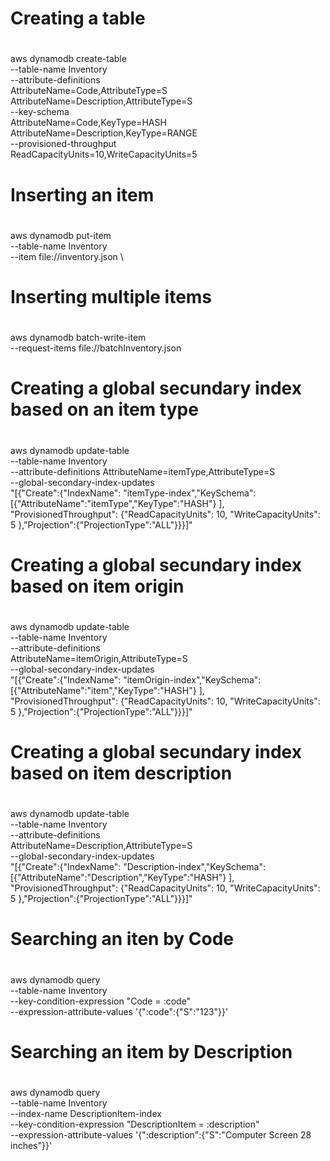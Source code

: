 #
# Creating a table
#

aws dynamodb create-table \
    --table-name Inventory \
    --attribute-definitions \
        AttributeName=Code,AttributeType=S \
        AttributeName=Description,AttributeType=S \
    --key-schema \
        AttributeName=Code,KeyType=HASH \
        AttributeName=Description,KeyType=RANGE \
    --provisioned-throughput \
        ReadCapacityUnits=10,WriteCapacityUnits=5

#
# Inserting an item
#

aws dynamodb put-item \
    --table-name Inventory \
    --item file://inventory.json \

#
# Inserting multiple items
#

aws dynamodb batch-write-item \
    --request-items file://batchInventory.json

#
# Creating a global secundary index based on an item type
#

aws dynamodb update-table \
    --table-name Inventory \
    --attribute-definitions AttributeName=itemType,AttributeType=S \
    --global-secondary-index-updates \
        "[{\"Create\":{\"IndexName\": \"itemType-index\",\"KeySchema\":[{\"AttributeName\":\"itemType\",\"KeyType\":\"HASH\"} ], \
        \"ProvisionedThroughput\": {\"ReadCapacityUnits\": 10, \"WriteCapacityUnits\": 5      },\"Projection\":{\"ProjectionType\":\"ALL\"}}}]"

#
# Creating a global secundary index based on item origin
#

aws dynamodb update-table \
    --table-name Inventory \
    --attribute-definitions\
        AttributeName=itemOrigin,AttributeType=S \
    --global-secondary-index-updates \
        "[{\"Create\":{\"IndexName\": \"itemOrigin-index\",\"KeySchema\":[{\"AttributeName\":\"item\",\"KeyType\":\"HASH\"} ], \
        \"ProvisionedThroughput\": {\"ReadCapacityUnits\": 10, \"WriteCapacityUnits\": 5      },\"Projection\":{\"ProjectionType\":\"ALL\"}}}]"

#
# Creating a global secundary index based on item description
#

aws dynamodb update-table \
    --table-name Inventory \
    --attribute-definitions\
        AttributeName=Description,AttributeType=S \
    --global-secondary-index-updates \
        "[{\"Create\":{\"IndexName\": \"Description-index\",\"KeySchema\":[{\"AttributeName\":\"Description\",\"KeyType\":\"HASH\"} ], \
        \"ProvisionedThroughput\": {\"ReadCapacityUnits\": 10, \"WriteCapacityUnits\": 5      },\"Projection\":{\"ProjectionType\":\"ALL\"}}}]"

#
# Searching an iten by Code
#

aws dynamodb query \
    --table-name Inventory \
    --key-condition-expression "Code = :code" \
    --expression-attribute-values  '{":code":{"S":"123"}}'

#
# Searching an item by Description
#

aws dynamodb query \
    --table-name Inventory \
    --index-name DescriptionItem-index \
    --key-condition-expression "DescriptionItem = :description" \
    --expression-attribute-values  '{":description":{"S":"Computer Screen 28 inches"}}'
